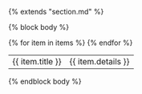 {% extends "section.md" %}

{% block body %}
<table class="table table-sm">
{% for item in items %}
<tr class="row">
  <td class="col-3 col-md-2">{{ item.title }}</td>
  <td class="col-9 col-md-10">
    {{ item.details }}
  </td>
</tr>
{% endfor %}
</table>
{% endblock body %}
